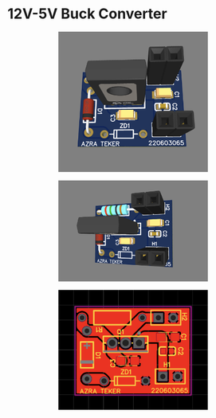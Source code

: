# 12V-5V Buck Converter

<p align="center">
  <img src="images/board1.png" width="300">
</p>

<p align="center">
  <img src="images/board2.png" width="300">
</p>

<p align="center">
  <img src="images/pcb.png" width="300">
</p>

